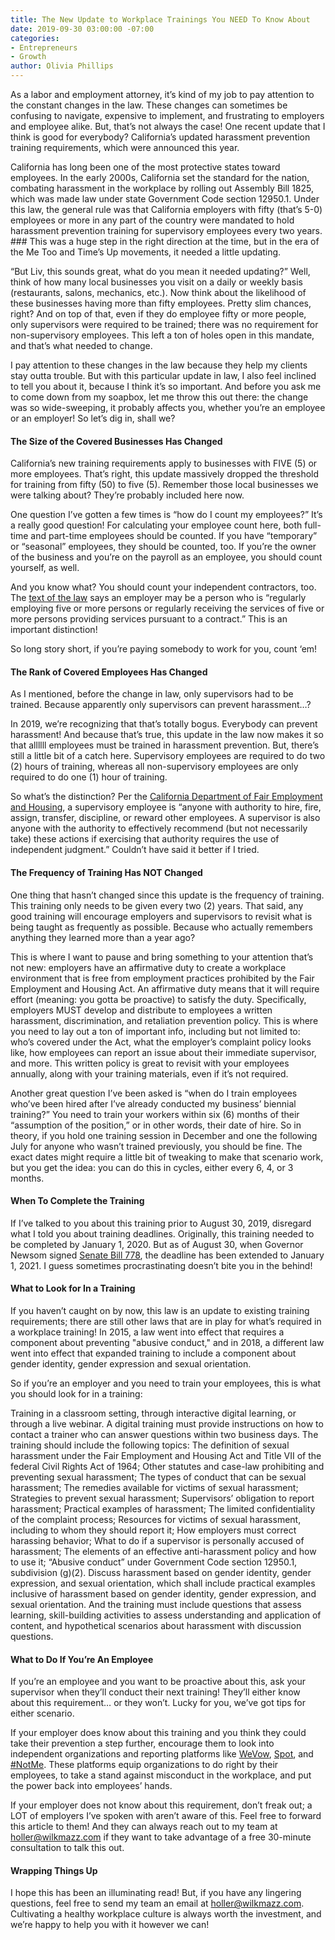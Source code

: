 ```yaml
---
title: The New Update to Workplace Trainings You NEED To Know About
date: 2019-09-30 03:00:00 -07:00
categories:
- Entrepreneurs
- Growth
author: Olivia Phillips
---
```


As a labor and employment attorney, it’s kind of my job to pay attention to the constant changes in the law. These changes can sometimes be confusing to navigate, expensive to implement, and frustrating to employers and employee alike. But, that’s not always the case! One recent update that I think is good for everybody? California’s updated harassment prevention training requirements, which were announced this year. 

California has long been one of the most protective states toward employees. In the early 2000s, California set the standard for the nation, combating harassment in the workplace by rolling out Assembly Bill 1825, which was made law under state Government Code section 12950.1. Under this law, the general rule was that California employers with fifty (that’s 5-0) employees or more in any part of the country were mandated to hold harassment prevention training for supervisory employees every two years. ### This was a huge step in the right direction at the time, but in the era of the Me Too and Time’s Up movements, it needed a little updating. 

“But Liv, this sounds great, what do you mean it needed updating?” Well, think of how many local businesses you visit on a daily or weekly basis (restaurants, salons, mechanics, etc.). Now think about the likelihood of these businesses having more than fifty employees. Pretty slim chances, right? And on top of that, even if they do employee fifty or more people, only supervisors were required to be trained; there was no requirement for non-supervisory employees. This left a ton of holes open in this mandate, and that’s what needed to change.

I pay attention to these changes in the law because they help my clients stay outta trouble. But with this particular update in law, I also feel inclined to tell you about it, because I think it’s so important. And before you ask me to come down from my soapbox, let me throw this out there: the change was so wide-sweeping, it probably affects you, whether you’re an employee or an employer! So let’s dig in, shall we? 

#### The Size of the Covered Businesses Has Changed

California’s new training requirements apply to businesses with FIVE (5) or more employees. That’s right, this update massively dropped the threshold for training from fifty (50) to five (5). Remember those local businesses we were talking about? They’re probably included here now. 

One question I’ve gotten a few times is “how do I count my employees?” It’s a really good question! For calculating your employee count here, both full-time and part-time employees should be counted.  If you have “temporary” or “seasonal” employees, they should be counted, too. If you’re the owner of the business and you’re on the payroll as an employee, you should count yourself, as well. 

And you know what? You should count your independent contractors, too. The [text of the law](https://leginfo.legislature.ca.gov/faces/billTextClient.xhtml?bill_id=201720180SB1343) says an employer may be a person who is “regularly employing five or more persons or regularly receiving the services of five or more persons providing services pursuant to a contract.” This is an important distinction!

So long story short, if you’re paying somebody to work for you, count ‘em!

#### The Rank of Covered Employees Has Changed

As I mentioned, before the change in law, only supervisors had to be trained. Because apparently only supervisors can prevent harassment…? 

In 2019, we’re recognizing that that’s totally bogus. Everybody can prevent harassment! And because that’s true, this update in the law now makes it so that allllll employees must be trained in harassment prevention. But, there’s still a little bit of a catch here. Supervisory employees are required to do two (2) hours of training, whereas all non-supervisory employees are only required to do one (1) hour of training. 

So what’s the distinction? Per the [California Department of Fair Employment and Housing](https://www.dfeh.ca.gov/resources/frequently-asked-questions/employment-faqs/sexual-harassment-faqs/), a supervisory employee is “anyone with authority to hire, fire, assign, transfer, discipline, or reward other employees. A supervisor is also anyone with the authority to effectively recommend (but not necessarily take) these actions if exercising that authority requires the use of independent judgment.” Couldn’t have said it better if I tried. 

#### The Frequency of Training Has NOT Changed

One thing that hasn’t changed since this update is the frequency of training. This training only needs to be given every two (2) years. That said, any good training will encourage employers and supervisors to revisit what is being taught as frequently as possible. Because who actually remembers anything they learned more than a year ago?

This is where I want to pause and bring something to your attention that’s not new: employers have an affirmative duty to create a workplace environment that is free from employment practices prohibited by the Fair Employment and Housing Act. An affirmative duty means that it will require effort (meaning: you gotta be proactive) to satisfy the duty. Specifically, employers MUST develop and distribute to employees a written harassment, discrimination, and retaliation prevention policy. This is where you need to lay out a ton of important info, including but not limited to: who’s covered under the Act, what the employer’s complaint policy looks like, how employees can report an issue about their immediate supervisor, and more. This written policy is great to revisit with your employees annually, along with your training materials, even if it’s not required. 

Another great question I’ve been asked is “when do I train employees who’ve been hired after I’ve already conducted my business’ biennial training?” You need to train your workers within six (6) months of their “assumption of the position,” or in other words, their date of hire. So in theory, if you hold one training session in December and one the following July for anyone who wasn’t trained previously, you should be fine. The exact dates might require a little bit of tweaking to make that scenario work, but you get the idea: you can do this in cycles, either every 6, 4, or 3 months. 

#### When To Complete the Training

If I’ve talked to you about this training prior to August 30, 2019, disregard what I told you about training deadlines. Originally, this training needed to be completed by January 1, 2020. But as of August 30, when Governor Newsom signed [Senate Bill 778](https://leginfo.legislature.ca.gov/faces/billNavClient.xhtml?bill_id=201920200SB778), the deadline has been extended to January 1, 2021. I guess sometimes procrastinating doesn’t bite you in the behind! 

#### What to Look for In a Training

If you haven’t caught on by now, this law is an update to existing training requirements; there are still other laws that are in play for what’s required in a workplace training! In 2015, a law went into effect that requires a component about preventing "abusive conduct," and in 2018, a different law went into effect that expanded training to include a component about gender identity, gender expression and sexual orientation.

So if you’re an employer and you need to train your employees, this is what you should look for in a training: 

Training in a classroom setting, through interactive digital learning, or through a live webinar. A digital training must provide instructions on how to contact a trainer who can answer questions within two business days.
The training should include the following topics:
The definition of sexual harassment under the Fair Employment and Housing Act and Title VII of the federal Civil Rights Act of 1964;
Other statutes and case-law prohibiting and preventing sexual harassment;
The types of conduct that can be sexual harassment;
The remedies available for victims of sexual harassment;
Strategies to prevent sexual harassment;
Supervisors’ obligation to report harassment;
Practical examples of harassment;
The limited confidentiality of the complaint process;
Resources for victims of sexual harassment, including to whom they should report it;
How employers must correct harassing behavior;
What to do if a supervisor is personally accused of harassment;
The elements of an effective anti-harassment policy and how to use it;
“Abusive conduct” under Government Code section 12950.1, subdivision (g)(2).
Discuss harassment based on gender identity, gender expression, and sexual orientation, which shall include practical examples inclusive of harassment based on gender identity, gender expression, and sexual orientation.
And the training must include questions that assess learning, skill-building activities to assess understanding and application of content, and hypothetical scenarios about harassment with discussion questions.

#### What to Do If You’re An Employee

If you’re an employee and you want to be proactive about this, ask your supervisor when they’ll conduct their next training! They’ll either know about this requirement… or they won’t. Lucky for you, we’ve got tips for either scenario.

If your employer does know about this training and you think they could take their prevention a step further, encourage them to look into independent organizations and reporting platforms like [WeVow](https://wevow.com/), [Spot](https://talktospot.com/), and [#NotMe](https://www.not-me.com/en). These platforms equip organizations to do right by their employees, to take a stand against misconduct in the workplace, and put the power back into employees’ hands. 

If your employer does not know about this requirement, don’t freak out; a LOT of employers I’ve spoken with aren’t aware of this. Feel free to forward this article to them! And they can always reach out to my team at holler@wilkmazz.com if they want to take advantage of a free 30-minute consultation to talk this out. 

#### Wrapping Things Up

I hope this has been an illuminating read! But, if you have any lingering questions, feel free to send my team an email at holler@wilkmazz.com. Cultivating a healthy workplace culture is always worth the investment, and we’re happy to help you with it however we can!

